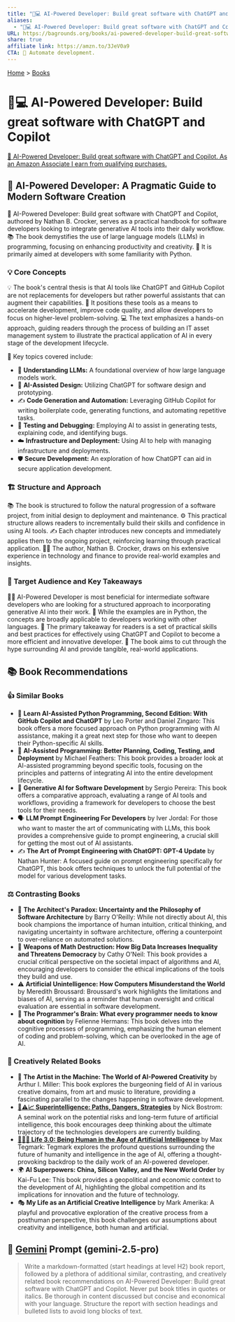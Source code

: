 ```yaml
---
title: "🤖💻 AI-Powered Developer: Build great software with ChatGPT and Copilot"
aliases:
  - "🤖💻 AI-Powered Developer: Build great software with ChatGPT and Copilot"
URL: https://bagrounds.org/books/ai-powered-developer-build-great-software-with-chatgpt-and-copilot
share: true
affiliate link: https://amzn.to/3JeV0a9
CTA: 🤖 Automate development.
---
```

[Home](../index.md) > [Books](./index.md)  
# 🤖💻 AI-Powered Developer: Build great software with ChatGPT and Copilot  
[🛒 AI-Powered Developer: Build great software with ChatGPT and Copilot. As an Amazon Associate I earn from qualifying purchases.](https://amzn.to/3JeV0a9)  
  
## 🤖 AI-Powered Developer: A Pragmatic Guide to Modern Software Creation  
  
🤖 AI-Powered Developer: Build great software with ChatGPT and Copilot, authored by Nathan B. Crocker, serves as a practical handbook for software developers looking to integrate generative AI tools into their daily workflow. 📚 The book demystifies the use of large language models (LLMs) in programming, focusing on enhancing productivity and creativity. 🎯 It is primarily aimed at developers with some familiarity with Python.  
  
### 💡 Core Concepts  
  
💡 The book's central thesis is that AI tools like ChatGPT and GitHub Copilot are not replacements for developers but rather powerful assistants that can augment their capabilities. 🚀 It positions these tools as a means to accelerate development, improve code quality, and allow developers to focus on higher-level problem-solving. 💻 The text emphasizes a hands-on approach, guiding readers through the process of building an IT asset management system to illustrate the practical application of AI in every stage of the development lifecycle.  
  
🔑 Key topics covered include:  
  
* 🧠 **Understanding LLMs:** A foundational overview of how large language models work.  
* 🎨 **AI-Assisted Design:** Utilizing ChatGPT for software design and prototyping.  
* ✍️ **Code Generation and Automation:** Leveraging GitHub Copilot for writing boilerplate code, generating functions, and automating repetitive tasks.  
* 🧪 **Testing and Debugging:** Employing AI to assist in generating tests, explaining code, and identifying bugs.  
* ☁️ **Infrastructure and Deployment:** Using AI to help with managing infrastructure and deployments.  
* 🛡️ **Secure Development:** An exploration of how ChatGPT can aid in secure application development.  
  
### 🏗️ Structure and Approach  
  
📚 The book is structured to follow the natural progression of a software project, from initial design to deployment and maintenance. ⚙️ This practical structure allows readers to incrementally build their skills and confidence in using AI tools. ✍️ Each chapter introduces new concepts and immediately applies them to the ongoing project, reinforcing learning through practical application. 🧑‍💼 The author, Nathan B. Crocker, draws on his extensive experience in technology and finance to provide real-world examples and insights.  
  
### 🎯 Target Audience and Key Takeaways  
  
🧑‍💻 AI-Powered Developer is most beneficial for intermediate software developers who are looking for a structured approach to incorporating generative AI into their work. 🐍 While the examples are in Python, the concepts are broadly applicable to developers working with other languages. 🔑 The primary takeaway for readers is a set of practical skills and best practices for effectively using ChatGPT and Copilot to become a more efficient and innovative developer. 📣 The book aims to cut through the hype surrounding AI and provide tangible, real-world applications.  
  
## 📚 Book Recommendations  
  
### 👍 Similar Books  
  
* 🐍 **Learn AI-Assisted Python Programming, Second Edition: With GitHub Copilot and ChatGPT** by Leo Porter and Daniel Zingaro: This book offers a more focused approach on Python programming with AI assistance, making it a great next step for those who want to deepen their Python-specific AI skills.  
* 🚀 **AI-Assisted Programming: Better Planning, Coding, Testing, and Deployment** by Michael Feathers: This book provides a broader look at AI-assisted programming beyond specific tools, focusing on the principles and patterns of integrating AI into the entire development lifecycle.  
* 🤖 **Generative AI for Software Development** by Sergio Pereira: This book offers a comparative approach, evaluating a range of AI tools and workflows, providing a framework for developers to choose the best tools for their needs.  
* 🗣️ **LLM Prompt Engineering For Developers** by Iver Jordal: For those who want to master the art of communicating with LLMs, this book provides a comprehensive guide to prompt engineering, a crucial skill for getting the most out of AI assistants.  
* ✍️ **The Art of Prompt Engineering with ChatGPT: GPT-4 Update** by Nathan Hunter: A focused guide on prompt engineering specifically for ChatGPT, this book offers techniques to unlock the full potential of the model for various development tasks.  
  
### ⚖️ Contrasting Books  
  
* 🤔 **The Architect's Paradox: Uncertainty and the Philosophy of Software Architecture** by Barry O'Reilly: While not directly about AI, this book champions the importance of human intuition, critical thinking, and navigating uncertainty in software architecture, offering a counterpoint to over-reliance on automated solutions.  
* 🚨 **Weapons of Math Destruction: How Big Data Increases Inequality and Threatens Democracy** by Cathy O'Neil: This book provides a crucial critical perspective on the societal impact of algorithms and AI, encouraging developers to consider the ethical implications of the tools they build and use.  
* ⚠️ **Artificial Unintelligence: How Computers Misunderstand the World** by Meredith Broussard: Broussard's work highlights the limitations and biases of AI, serving as a reminder that human oversight and critical evaluation are essential in software development.  
* 🧠 **The Programmer's Brain: What every programmer needs to know about cognition** by Felienne Hermans: This book delves into the cognitive processes of programming, emphasizing the human element of coding and problem-solving, which can be overlooked in the age of AI.  
  
### 🎨 Creatively Related Books  
  
* 🎨 **The Artist in the Machine: The World of AI-Powered Creativity** by Arthur I. Miller: This book explores the burgeoning field of AI in various creative domains, from art and music to literature, providing a fascinating parallel to the changes happening in software development.  
* **[🤖⚠️📈 Superintelligence: Paths, Dangers, Strategies](./superintelligence-paths-dangers-strategies.md)** by Nick Bostrom: A seminal work on the potential risks and long-term future of artificial intelligence, this book encourages deep thinking about the ultimate trajectory of the technologies developers are currently building.  
* **[🧬👥💾 Life 3.0: Being Human in the Age of Artificial Intelligence](./life-3-0.md)** by Max Tegmark: Tegmark explores the profound questions surrounding the future of humanity and intelligence in the age of AI, offering a thought-provoking backdrop to the daily work of an AI-powered developer.  
* 🌍 **AI Superpowers: China, Silicon Valley, and the New World Order** by Kai-Fu Lee: This book provides a geopolitical and economic context to the development of AI, highlighting the global competition and its implications for innovation and the future of technology.  
* 🎭 **My Life as an Artificial Creative Intelligence** by Mark Amerika: A playful and provocative exploration of the creative process from a posthuman perspective, this book challenges our assumptions about creativity and intelligence, both human and artificial.  
  
## 💬 [Gemini](../software/gemini.md) Prompt (gemini-2.5-pro)  
> Write a markdown-formatted (start headings at level H2) book report, followed by a plethora of additional similar, contrasting, and creatively related book recommendations on AI-Powered Developer: Build great software with ChatGPT and Copilot. Never put book titles in quotes or italics. Be thorough in content discussed but concise and economical with your language. Structure the report with section headings and bulleted lists to avoid long blocks of text.